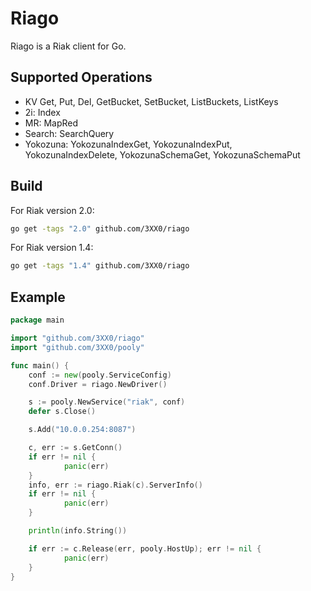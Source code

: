 Riago
=====

Riago is a Riak client for Go.

Supported Operations
--------------------

- KV Get, Put, Del, GetBucket, SetBucket, ListBuckets, ListKeys
- 2i: Index
- MR: MapRed
- Search: SearchQuery
- Yokozuna: YokozunaIndexGet, YokozunaIndexPut, YokozunaIndexDelete, YokozunaSchemaGet, YokozunaSchemaPut

Build
-----

For Riak version 2.0:
```sh
go get -tags "2.0" github.com/3XX0/riago
````

For Riak version 1.4:
```sh
go get -tags "1.4" github.com/3XX0/riago
````

Example
-------

```go
package main

import "github.com/3XX0/riago"
import "github.com/3XX0/pooly"

func main() {
    conf := new(pooly.ServiceConfig)
    conf.Driver = riago.NewDriver()

    s := pooly.NewService("riak", conf)
    defer s.Close()

    s.Add("10.0.0.254:8087")

    c, err := s.GetConn()
    if err != nil {
            panic(err)
    }
    info, err := riago.Riak(c).ServerInfo()
    if err != nil {
            panic(err)
    }

    println(info.String())

    if err := c.Release(err, pooly.HostUp); err != nil {
            panic(err)
    }
}
```
